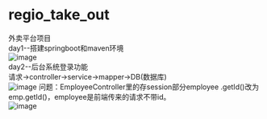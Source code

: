 # regio_take_out
外卖平台项目  
day1--搭建springboot和maven环境  
![image](https://github.com/RewindTea/regio_take_out/assets/142219991/38b96233-f065-45ee-bbbe-5ffa5adf09b5)  
day2--后台系统登录功能  
请求->controller->service->mapper->DB(数据库)  
![image](https://github.com/RewindTea/regio_take_out/assets/142219991/edfb69e1-e115-4bc6-b2ae-25371e9215ee)
问题：EmployeeController里的存session部分employee .getId()改为 emp.getId()，employee是前端传来的请求不带id。  
![image](https://github.com/RewindTea/regio_take_out/assets/142219991/8cc7f53b-d7fc-4317-8a8d-a6a967c81b31)


